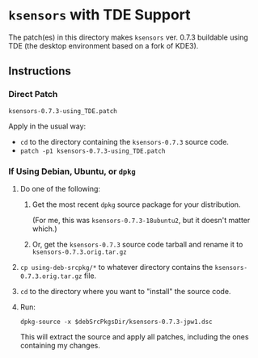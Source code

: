 `ksensors` with TDE Support
===========================


The patch(es) in this directory makes `ksensors` ver. 0.7.3 buildable
using TDE (the desktop environment based on a fork of KDE3).


## Instructions ##


### Direct Patch ###

`ksensors-0.7.3-using_TDE.patch`


Apply in the usual way:

* `cd` to the directory containing the `ksensors-0.7.3` source code.
* `patch -p1 ksensors-0.7.3-using_TDE.patch`


### If Using Debian, Ubuntu, or `dpkg` ###

1. Do one of the following:

   1. Get the most recent `dpkg` source package for your distribution.

      (For me, this was `ksensors-0.7.3-18ubuntu2`, but it doesn't
      matter which.)

   2. Or, get the `ksensors-0.7.3` source code tarball and rename it
      to `ksensors-0.7.3.orig.tar.gz`

2. `cp using-deb-srcpkg/*` to whatever directory contains the
   `ksensors-0.7.3.orig.tar.gz` file.

3. `cd` to the directory where you want to "install" the source code.

4. Run:

   ```
   dpkg-source -x $debSrcPkgsDir/ksensors-0.7.3-jpw1.dsc
   ```

   This will extract the source and apply all patches, including the
   ones containing my changes.
